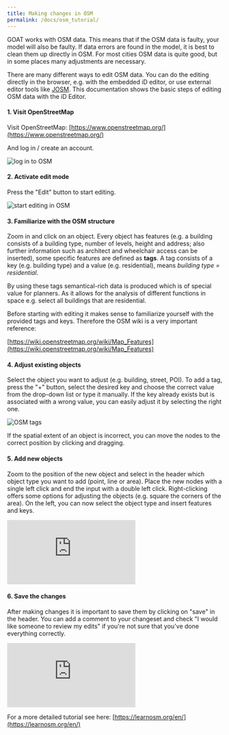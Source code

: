 ```yaml
---
title: Making changes in OSM
permalink: /docs/osm_tutorial/
---
```



GOAT works with OSM data. This means that if the OSM data is faulty, your model will also be faulty. If data errors are found in the model, it is best to clean them up directly in OSM. For most cities OSM data is quite good, but in some places many adjustments are necessary.

There are many different ways to edit OSM data. You can do the editing directly in the browser, e.g. with the embedded iD editor, or use external editor tools like [JOSM](https://josm.openstreetmap.de/). This documentation shows the basic steps of editing OSM data with the iD Editor. 


#### 1. Visit OpenStreetMap

Visit OpenStreetMap: [https://www.openstreetmap.org/](https://www.openstreetmap.org/)

And log in / create an account. 

<img class="img-responsive" src="../../img/OSM_log_in.png" alt="log in to OSM" title="Log in to OSM">


#### 2. Activate edit mode 

Press the "Edit" button to start editing.

<img class="img-responsive" src="../../img/OSM_start_editing.png" alt="start editing in OSM" title="Start editing in OSM">


#### 3. Familiarize with the OSM structure

Zoom in and click on an object. Every object has features (e.g. a building consists of a building type, number of levels, height and address; also further information such as architect and wheelchair access can be inserted), some specific features are defined as <b>tags</b>. A tag consists of a key (e.g. building type) and a value (e.g. residential), means <i>building type = residential</i>. 
 
By using these tags semantical-rich data is produced which is of special value for planners. As it allows for the analysis of different functions in space e.g. select all buildings that are residential.

Before starting with editing it makes sense to familiarize yourself with the provided tags and keys. Therefore the OSM wiki is a very important reference:

[https://wiki.openstreetmap.org/wiki/Map_Features](https://wiki.openstreetmap.org/wiki/Map_Features)


#### 4. Adjust existing objects

Select the object you want to adjust (e.g. building, street, POI). To add a tag, press the "+" button, select the desired key and choose the correct value from the drop-down list or type it manually. If the key already exists but is associated with a wrong value, you can easily adjust it by selecting the right one. 

<img class="img-responsive" src="../../img/OSM_tags.png" alt="OSM tags" title="Specific features are defined via tags">

If the spatial extent of an object is incorrect, you can move the nodes to the correct position by clicking and dragging.


#### 5. Add new objects

Zoom to the position of the new object and select in the header which object type you want to add (point, line or area). Place the new nodes with a single left click and end the input with a double left click. Right-clicking offers some options for adjusting the objects (e.g. square the corners of the area). On the left, you can now select the object type and insert features and keys. 

<p align="left">
<div class="embed-responsive embed-responsive-16by9">
  <iframe class="embed-responsive-item" src="https://player.vimeo.com/video/333129999" frameborder="0" webkitallowfullscreen mozallowfullscreen allowfullscreen></iframe>
</div>
</p>


#### 6. Save the changes

After making changes it is important to save them by clicking on "save" in the header. You can add a comment to your changeset and check "I would like someone to review my edits" if you're not sure that you've done everything correctly. 

<p align="left">
<div class="embed-responsive embed-responsive-16by9">
  <iframe class="embed-responsive-item" src="https://player.vimeo.com/video/333130694" frameborder="0" webkitallowfullscreen mozallowfullscreen allowfullscreen></iframe>
</div>
</p>

For a more detailed tutorial see here: [https://learnosm.org/en/](https://learnosm.org/en/)